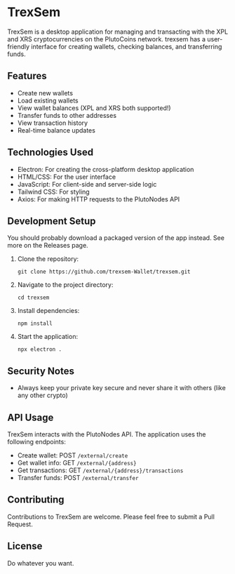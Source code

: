 # TrexSem

TrexSem is a desktop application for managing and transacting with the XPL and XRS cryptocurrencies on the PlutoCoins network. trexsem has a user-friendly interface for creating wallets, checking balances, and transferring funds.

## Features

- Create new wallets
- Load existing wallets
- View wallet balances (XPL and XRS both supported!)
- Transfer funds to other addresses
- View transaction history
- Real-time balance updates

## Technologies Used

- Electron: For creating the cross-platform desktop application
- HTML/CSS: For the user interface
- JavaScript: For client-side and server-side logic
- Tailwind CSS: For styling
- Axios: For making HTTP requests to the PlutoNodes API

## Development Setup

You should probably download a packaged version of the app instead. See more on the Releases page.

1. Clone the repository:
   ```
   git clone https://github.com/trexsem-Wallet/trexsem.git
   ```

2. Navigate to the project directory:
   ```
   cd trexsem
   ```

3. Install dependencies:
   ```
   npm install
   ```

4. Start the application:
   ```
   npx electron .
   ```

## Security Notes

- Always keep your private key secure and never share it with others (like any other crypto)

## API Usage

TrexSem interacts with the PlutoNodes API. The application uses the following endpoints:

- Create wallet: POST `/external/create`
- Get wallet info: GET `/external/{address}`
- Get transactions: GET `/external/{address}/transactions`
- Transfer funds: POST `/external/transfer`

## Contributing

Contributions to TrexSem are welcome. Please feel free to submit a Pull Request.

## License

Do whatever you want.
